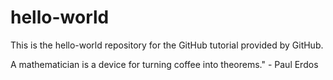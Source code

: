 # hello-world
This is the hello-world repository for the GitHub tutorial provided by GitHub.

A mathematician is a device for turning coffee into theorems."
    - Paul Erdos
